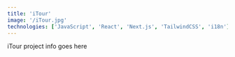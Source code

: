 ```yaml
---
title: 'iTour'
image: '/iTour.jpg'
technologies: ['JavaScript', 'React', 'Next.js', 'TailwindCSS', 'i18n']
---
```


iTour project info goes here
